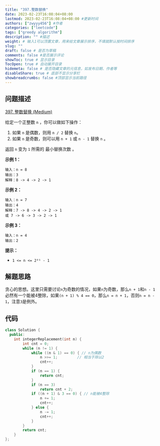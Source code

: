 ```yaml
---
title: "397.整数替换"
date: 2023-02-23T16:08:04+08:00
lastmod: 2023-02-23T16:08:04+08:00 #更新时间
authors: ["zwyyy456"] #作者
categories: ["leetcode"]
tags: ["greedy algorithm"]
description: "" #描述
weight: # 输入1可以顶置文章，用来给文章展示排序，不填就默认按时间排序
slug: ""
draft: false # 是否为草稿
comments: false #是否展示评论
showToc: true # 显示目录
TocOpen: true # 自动展开目录
hidemeta: false # 是否隐藏文章的元信息，如发布日期、作者等
disableShare: true # 底部不显示分享栏
showbreadcrumbs: false #顶部显示当前路径
---
```

## 问题描述
[397. 整数替换 (Medium)](https://leetcode.cn/problems/integer-replacement/)

给定一个正整数 `n` ，你可以做如下操作：

1. 如果 `n` 是偶数，则用 `n / 2` 替换 `n`。
2. 如果 `n` 是奇数，则可以用 `n + 1` 或 `n - 1` 替换 `n` 。

返回 `n` 变为 `1` 所需的 最小替换次数 。

**示例 1：**

```
输入：n = 8
输出：3
解释：8 -> 4 -> 2 -> 1

```

**示例 2：**

```
输入：n = 7
输出：4
解释：7 -> 8 -> 4 -> 2 -> 1
或 7 -> 6 -> 3 -> 2 -> 1

```

**示例 3：**

```
输入：n = 4
输出：2

```

**提示：**

- `1 <= n <= 2³¹ - 1`

## 解题思路
贪心的思想。这里只需要讨论`n`为奇数的情况，如果`n`为奇数，那么`n + 1`和`n - 1`必然有一个能被4整除，如果`(n + 1) % 4 == 0`，那么`n = n + 1`，否则`n = n - 1`，注意`3`是例外。

## 代码
```cpp
class Solution {
  public:
    int integerReplacement(int n) {
        int cnt = 0;
        while (n != 1) {
            while ((n & 1) == 0) { // n为偶数
                n >>= 1;         // 相当于除以2
                cnt++;
            }
            if (n == 1) {
                return cnt;
            }
            if (n == 3)
                return cnt + 2;
            if ((n + 1) & 3 == 0) { // n能被4整除
                n += 1;
                cnt++;
            } else {
                n -= 1;
                cnt++;
            }
        }
        return cnt;
    }
};
```